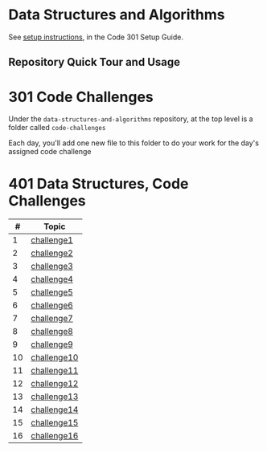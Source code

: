 # Data Structures and Algorithms

See [setup instructions](https://codefellows.github.io/setup-guide/code-301/3-code-challenges), in the Code 301 Setup Guide.

## Repository Quick Tour and Usage

# 301 Code Challenges

Under the `data-structures-and-algorithms` repository, at the top level is a folder called `code-challenges`

Each day, you'll add one new file to this folder to do your work for the day's assigned code challenge

# 401 Data Structures, Code Challenges


\# |Topic
---|---
1  |[challenge1](challeenges4/challenge1.md)
2  |[challenge2](challeenges4/challenge4.md)
3  |[challenge3](challeenges4/challenge4.md)
4  |[challenge4](challenge4.md)
5  |[challenge5](llZip/challenge8.md)
6  |[challenge6](llZip/challenge8.md)
7  |[challenge7](llZip/challenge8.md)
8  |[challenge8](llZip/challenge8.md)
9  |[challenge9](challenge5.md)
10 |[challenge10](stacksAndQueues/challenge10.md)
11 |[challenge11](challenge11.md)
12 |[challenge12](challenge12.md)
13 |[challenge13](challenge13.md)
14 |[challenge14](challenge14.md)
15 |[challenge15](tree/challenge16.md)
16 |[challenge16](tree/challenge16.md)